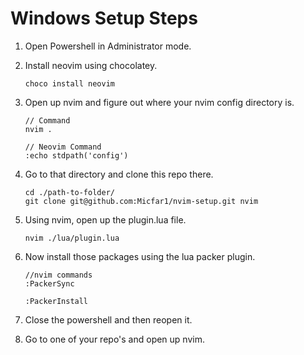 # Windows Setup Steps

1. Open Powershell in Administrator mode.
2. Install neovim using chocolatey.

    ```
    choco install neovim
    ```

3. Open up nvim and figure out where your nvim config directory is.
  
    ```
    // Command
    nvim .
    
    // Neovim Command
    :echo stdpath('config')
    ```

4. Go to that directory and clone this repo there.

   ```
   cd ./path-to-folder/
   git clone git@github.com:Micfar1/nvim-setup.git nvim
   ```
   
5. Using nvim, open up the plugin.lua file.

   ```
   nvim ./lua/plugin.lua
   ```

6. Now install those packages using the lua packer plugin.

   ```
   //nvim commands
   :PackerSync

   :PackerInstall
   ```

7. Close the powershell and then reopen it.
8. Go to one of your repo's and open up nvim.
